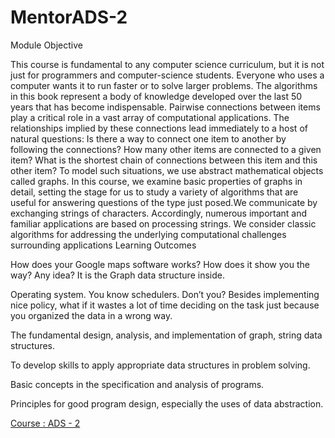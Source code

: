 # MentorADS-2
Module Objective

This course is fundamental to any computer science curriculum, but it is not just for programmers and computer-science students. Everyone who uses a computer wants it to run faster or to solve larger problems. The algorithms in this book represent a body of knowledge developed over the last 50 years that has become indispensable. Pairwise connections between items play a critical role in a vast array of computational applications. The relationships implied by these connections lead immediately to a host of natural questions: Is there a way to connect one item to another by following the connections? How many other items are connected to a given item? What is the shortest chain of connections between this item and this other item? To model such situations, we use abstract mathematical objects called graphs. In this course, we examine basic properties of graphs in detail, setting the stage for us to study a variety of algorithms that are useful for answering questions of the type just posed.We communicate by exchanging strings of characters. Accordingly, numerous important and familiar applications are based on processing strings. We consider classic algorithms for addressing the underlying computational challenges surrounding applications
Learning Outcomes

How does your Google maps software works? How does it show you the way? Any idea? It is the Graph data structure inside.

Operating system. You know schedulers. Don’t you? Besides implementing nice policy, what if it wastes a lot of time deciding on the task just because you organized the data in a wrong way.

The fundamental design, analysis, and implementation of graph, string data structures.

To develop skills to apply appropriate data structures in problem solving.

Basic concepts in the specification and analysis of programs.

Principles for good program design, especially the uses of data abstraction.

[Course : ADS - 2](http://iiitdev.msitprogram.net/)
